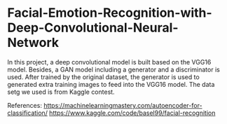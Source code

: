 # Facial-Emotion-Recognition-with-Deep-Convolutional-Neural-Network
In this project, a deep convolutional model is built based on the VGG16 model. 
Besides, a GAN model including a generator and a discriminator is used. After trained by the original dataset, the generator is used to generated extra training images to feed into the VGG16 model. 
The data setg we used is from Kaggle contest. 


References: 
https://machinelearningmastery.com/autoencoder-for-classification/
https://www.kaggle.com/code/basel99/facial-recognition
